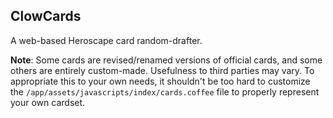 ## ClowCards

A web-based Heroscape card random-drafter.

__Note__: Some cards are revised/renamed versions of official cards, and some others are entirely custom-made.  Usefulness to third parties may vary.  To appropriate this to your own needs, it shouldn't be too hard to customize the `/app/assets/javascripts/index/cards.coffee` file to properly represent your own cardset.
